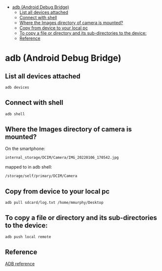 <!--ts-->
   * [adb (Android Debug Bridge)](#adb-android-debug-bridge)
      * [List all devices attached](#list-all-devices-attached)
      * [Connect with shell](#connect-with-shell)
      * [Where the Images directory of camera is mounted?](#where-the-images-directory-of-camera-is-mounted)
      * [Copy from device to your local pc](#copy-from-device-to-your-local-pc)
      * [To copy a file or directory and its sub-directories to the device:](#to-copy-a-file-or-directory-and-its-sub-directories-to-the-device)
      * [Reference](#reference)

<!-- Added by: gil_diy, at: Thu 06 Jan 2022 17:59:56 IST -->

<!--te-->

# adb (Android Debug Bridge)


## List all devices attached

```bash
adb devices
```

## Connect with shell
```bash
adb shell
```

## Where the Images directory of camera is mounted?

On the smartphone:
```bash
internal_storage/DCIM/Camera/IMG_20220106_170542.jpg
```

mapped to in adb shell:

```bash
/storage/self/primary/DCIM/Camera
```

## Copy from device to your local pc

```bash
adb pull sdcard/log.txt /home/mmurphy/Desktop
```

## To copy a file or directory and its sub-directories to the device:
```bash
adb push local remote
```



## Reference
[ADB reference](https://developer.android.com/studio/command-line/adb)
